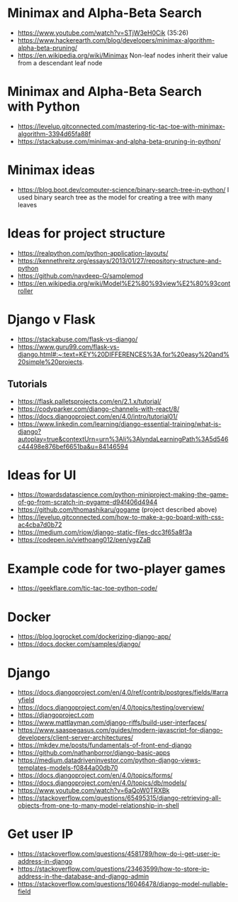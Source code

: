 # Minimax and Alpha-Beta Search
- https://www.youtube.com/watch?v=STjW3eH0Cik (35:26)
- https://www.hackerearth.com/blog/developers/minimax-algorithm-alpha-beta-pruning/
- https://en.wikipedia.org/wiki/Minimax Non-leaf nodes inherit their value from a descendant leaf node

# Minimax and Alpha-Beta Search with Python
- https://levelup.gitconnected.com/mastering-tic-tac-toe-with-minimax-algorithm-3394d65fa88f
- https://stackabuse.com/minimax-and-alpha-beta-pruning-in-python/

# Minimax ideas
- https://blog.boot.dev/computer-science/binary-search-tree-in-python/ I used binary search tree as the model for creating a tree with many leaves

# Ideas for project structure
- https://realpython.com/python-application-layouts/
- https://kennethreitz.org/essays/2013/01/27/repository-structure-and-python
- https://github.com/navdeep-G/samplemod
- https://en.wikipedia.org/wiki/Model%E2%80%93view%E2%80%93controller

# Django v Flask
- https://stackabuse.com/flask-vs-django/
- https://www.guru99.com/flask-vs-django.html#:~:text=KEY%20DIFFERENCES%3A,for%20easy%20and%20simple%20projects.
## Tutorials
- https://flask.palletsprojects.com/en/2.1.x/tutorial/
- https://codyparker.com/django-channels-with-react/8/
- https://docs.djangoproject.com/en/4.0/intro/tutorial01/
- https://www.linkedin.com/learning/django-essential-training/what-is-django?autoplay=true&contextUrn=urn%3Ali%3AlyndaLearningPath%3A5d546c44498e876bef6651ba&u=84146594

# Ideas for UI
- https://towardsdatascience.com/python-miniproject-making-the-game-of-go-from-scratch-in-pygame-d94f406d4944
- https://github.com/thomashikaru/gogame (project described above)
- https://levelup.gitconnected.com/how-to-make-a-go-board-with-css-ac4cba7d0b72
- https://medium.com/riow/django-static-files-dcc3f65a8f3a
- https://codepen.io/viethoang012/pen/ygzZaB
# Example code for two-player games
- https://geekflare.com/tic-tac-toe-python-code/

# Docker
- https://blog.logrocket.com/dockerizing-django-app/
- https://docs.docker.com/samples/django/

# Django
- https://docs.djangoproject.com/en/4.0/ref/contrib/postgres/fields/#arrayfield
- https://docs.djangoproject.com/en/4.0/topics/testing/overview/
- https://djangoproject.com
- https://www.mattlayman.com/django-riffs/build-user-interfaces/
- https://www.saaspegasus.com/guides/modern-javascript-for-django-developers/client-server-architectures/
- https://mkdev.me/posts/fundamentals-of-front-end-django
- https://github.com/nathanborror/django-basic-apps
- https://medium.datadriveninvestor.com/python-django-views-templates-models-f0844a00db70
- https://docs.djangoproject.com/en/4.0/topics/forms/
- https://docs.djangoproject.com/en/4.0/topics/db/models/
- https://www.youtube.com/watch?v=6aQoW0TRXBk
- https://stackoverflow.com/questions/65495315/django-retrieving-all-objects-from-one-to-many-model-relationship-in-shell

# Get user IP
- https://stackoverflow.com/questions/4581789/how-do-i-get-user-ip-address-in-django
- https://stackoverflow.com/questions/23463599/how-to-store-ip-address-in-the-database-and-django-admin
- https://stackoverflow.com/questions/16046478/django-model-nullable-field